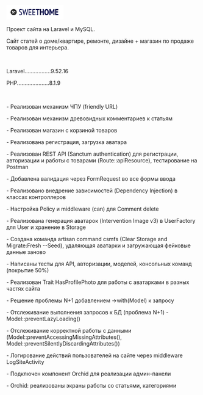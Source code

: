 <p align="center;"><img style="background-color:#fff;padding:10px;" src="https://github.com/Juster-7/sweethome.local/blob/main/public/images/logo4.png"></p>
<p>Проект сайта на Laravel и MySQL.</p>
<p>Сайт статей о доме/квартире, ремонте, дизайне + магазин по продаже товаров для интерьера.</p>
<br>
<p>Laravel.................9.52.16</p>
<p>PHP.....................8.1.9</p>
<br>
<p>- Реализован механизм ЧПУ (friendly URL)</p>
<p>- Реализован механизм древовидных комментариев к статьям</p>
<p>- Реализован магазин с корзиной товаров</p>
<p>- Реализована регистрация, загрузка аватара</p>
<p>- Реализован REST API (Sanctum authentication) для регистрации, авторизации и работы с товарами (Route::apiResource), тестирование на Postman</p>
<p>- Добавлена валидация через FormRequest во все формы ввода</p>
<p>- Реализовано внедрение зависимостей (Dependency Injection) в классах контроллеров</p>
<p>- Настройка Policy и middleware (can) для Comment delete</p>
<p>- Реализована генерация аватарок (Intervention Image v3) в UserFactory для User и хранение в Storage</p>
<p>- Создана команда artisan command csmfs (Clear Storage and Migrate:Fresh --Seed), удаляющая аватарки и загружающая фейковые данные заново</p>
<p>- Написаны тесты для API, авторизации, моделей, консольных команд (покрытие 50%)</p>
<p>- Реализован Trait HasProfilePhoto для работы с аватарками в разных частях сайта</p>
<p>- Решение проблемы N+1 добавлением ->with(Model) к запросу</p>
<p>- Отслеживание выполнения запросов к БД (проблема N+1) - Model::preventLazyLoading()</p>
<p>- Отслеживание корректной работы с данными (Model::preventAccessingMissingAttributes(), Model::preventSilentlyDiscardingAttributes())</p>
<p>- Логирование действий пользователей на сайте через middleware LogSiteActivity</p>
<p>- Подключен компонент Orchid для реализации админ-панели</p>
<p>- Orchid: реализованы экраны работы со статьями, категориями</p>
